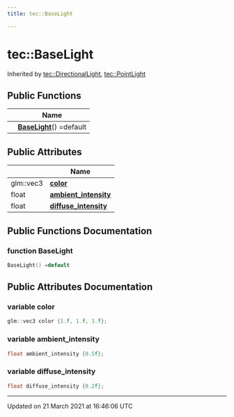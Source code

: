 ```yaml
---
title: tec::BaseLight

---
```


# tec::BaseLight



Inherited by [tec::DirectionalLight](/engine/Classes/structtec_1_1_directional_light/), [tec::PointLight](/engine/Classes/structtec_1_1_point_light/)

## Public Functions

|                | Name           |
| -------------- | -------------- |
| | **[BaseLight](/engine/Classes/structtec_1_1_base_light/#function-baselight)**() =default |

## Public Attributes

|                | Name           |
| -------------- | -------------- |
| glm::vec3 | **[color](/engine/Classes/structtec_1_1_base_light/#variable-color)**  |
| float | **[ambient_intensity](/engine/Classes/structtec_1_1_base_light/#variable-ambient_intensity)**  |
| float | **[diffuse_intensity](/engine/Classes/structtec_1_1_base_light/#variable-diffuse_intensity)**  |

## Public Functions Documentation

### function BaseLight

```cpp
BaseLight() =default
```


## Public Attributes Documentation

### variable color

```cpp
glm::vec3 color {1.f, 1.f, 1.f};
```


### variable ambient_intensity

```cpp
float ambient_intensity {0.5f};
```


### variable diffuse_intensity

```cpp
float diffuse_intensity {0.2f};
```


-------------------------------

Updated on 21 March 2021 at 16:46:06 UTC